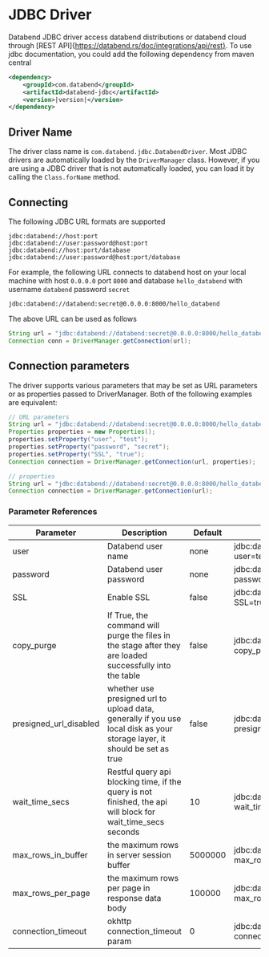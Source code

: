 # JDBC Driver

Databend JDBC driver access databend distributions or databend cloud through [REST API]{https://databend.rs/doc/integrations/api/rest}.
To use jdbc documentation, you could add the following dependency from maven central
```xml
<dependency>
    <groupId>com.databend</groupId>
    <artifactId>databend-jdbc</artifactId>
    <version>|version|</version>
</dependency>
```

## Driver Name

The driver class name is `com.databend.jdbc.DatabendDriver`. Most JDBC drivers are automatically loaded by the `DriverManager` class. However, if you are using a JDBC driver that is not automatically loaded, you can load it by calling the `Class.forName` method.


## Connecting
The following JDBC URL formats are supported
```text
jdbc:databend://host:port
jdbc:databend://user:password@host:port
jdbc:databend://host:port/database
jdbc:databend://user:password@host:port/database
```

For example, the following URL connects to databend host on your local machine with host `0.0.0.0` port `8000` and database `hello_databend`
with username `databend` password `secret`
```text
jdbc:databend://databend:secret@0.0.0.0:8000/hello_databend
```

The above URL can be used as follows
```java 
String url = "jdbc:databend://databend:secret@0.0.0.0:8000/hello_databend"
Connection conn = DriverManager.getConnection(url);
```

## Connection parameters
The driver supports various parameters that may be set as URL parameters or as properties passed to DriverManager. Both of the following examples are equivalent:
```java
// URL parameters
String url = "jdbc:databend://databend:secret@0.0.0.0:8000/hello_databend";
Properties properties = new Properties();
properties.setProperty("user", "test");
properties.setProperty("password", "secret");
properties.setProperty("SSL", "true");
Connection connection = DriverManager.getConnection(url, properties);

// properties
String url = "jdbc:databend://databend:secret@0.0.0.0:8000/hello_databend?user=test&password=secret&SSL=true";
Connection connection = DriverManager.getConnection(url);
```

### Parameter References

| Parameter              | Description                                                                                                                | Default | example                                                                 |
|------------------------|----------------------------------------------------------------------------------------------------------------------------|---------|-------------------------------------------------------------------------|
| user                   | Databend user name                                                                                                         | none    | jdbc:databend://0.0.0.0:8000/hello_databend?user=test                   |
| password               | Databend user password                                                                                                     | none    | jdbc:databend://0.0.0.0:8000/hello_databend?password=secret             |
| SSL                    | Enable SSL                                                                                                                 | false   | jdbc:databend://0.0.0.0:8000/hello_databend?SSL=true                    |
 | copy_purge             | If True, the command will purge the files in the stage after they are loaded successfully into the table                   | false   | jdbc:databend://0.0.0.0:8000/hello_databend?copy_purge=true             |
| presigned_url_disabled | whether use presigned url to upload data, generally if you use local disk as your storage layer, it should be set as true  | false   | jdbc:databend://0.0.0.0:8000/hello_databend?presigned_url_disabled=true |
| wait_time_secs         | Restful query api blocking time, if the query is not finished, the api will block for wait_time_secs seconds               | 10      | jdbc:databend://0.0.0.0:8000/hello_databend?wait_time_secs=10           |
| max_rows_in_buffer     | the maximum rows in server session buffer                                                                                  | 5000000 | jdbc:databend://0.0.0.0:8000/hello_databend?max_rows_in_buffer=5000000  |
| max_rows_per_page      | the maximum rows per page in response data body                                                                            | 100000  | jdbc:databend://0.0.0.0:8000/default?max_rows_per_page=100000           |
| connection_timeout     | okhttp connection_timeout param                                                                                            | 0       | jdbc:databend://0.0.0.0:8000/default?connection_timeout=100000          |
